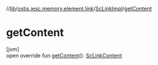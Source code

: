 //[lib](../../../index.md)/[ostis.jesc.memory.element.link](../index.md)/[ScLinkImpl](index.md)/[getContent](get-content.md)

# getContent

[jvm]\
open override fun [getContent](get-content.md)(): [ScLinkContent](../../ostis.jesc.ctx.etc/-sc-link-content/index.md)
